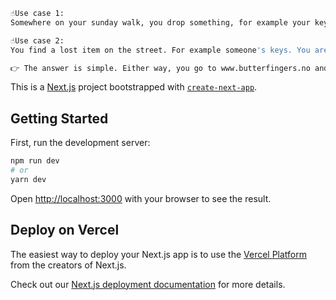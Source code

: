 ```bash 
☝️Use case 1:
Somewhere on your sunday walk, you drop something, for example your keys. You come home and panic begins to spread. What di you do?
```
```bash 
☝️Use case 2: 
You find a lost item on the street. For example someone's keys. You are unsure what to do with them, because how will the one who lost them be able to get them back? What do you do?
```
```bash 
👉 The answer is simple. Either way, you go to www.butterfingers.no and all will be good!
```


This is a [Next.js](https://nextjs.org/) project bootstrapped with [`create-next-app`](https://github.com/vercel/next.js/tree/canary/packages/create-next-app).

## Getting Started

First, run the development server:

```bash
npm run dev
# or
yarn dev
```

Open [http://localhost:3000](http://localhost:3000) with your browser to see the result.

## Deploy on Vercel

The easiest way to deploy your Next.js app is to use the [Vercel Platform](https://vercel.com/new?utm_medium=default-template&filter=next.js&utm_source=create-next-app&utm_campaign=create-next-app-readme) from the creators of Next.js.

Check out our [Next.js deployment documentation](https://nextjs.org/docs/deployment) for more details.
